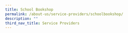 ```yaml
---
title: School Bookshop
permalink: /about-us/service-providers/schoolbookshop/
description: ""
third_nav_title: Service Providers
---
```


